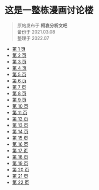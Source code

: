 # 这是一整栋漫画讨论楼
> 原帖发布于 **柯哀分析文吧**  
> 备份于 2021.03.08  
> 整理于 2022.07

- [第 1 页](1.html)
- [第 2 页](2.html)
- [第 3 页](3.html)
- [第 4 页](4.html)
- [第 5 页](5.html)
- [第 6 页](6.html)
- [第 7 页](7.html)
- [第 8 页](8.html)
- [第 9 页](9.html)
- [第 10 页](10.html)
- [第 11 页](11.html)
- [第 12 页](12.html)
- [第 13 页](13.html)
- [第 14 页](14.html)
- [第 15 页](15.html)
- [第 16 页](16.html)
- [第 17 页](17.html)
- [第 18 页](18.html)
- [第 19 页](19.html)
- [第 20 页](20.html)
- [第 21 页](21.html)
- [第 22 页](22.html)
